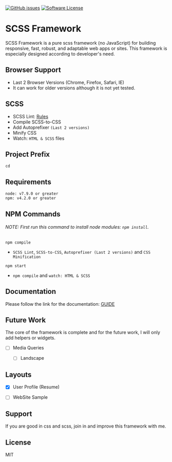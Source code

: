 [![GitHub issues](https://img.shields.io/github/issues/imransilvake/SCSS-Framework.svg)](https://github.com/imransilvake/SCSS-Framework/issues)
[![Software License](https://img.shields.io/badge/license-MIT-blue.svg)](LICENSE)


# SCSS Framework
SCSS Framework is a pure scss framework (no JavaScript) for building responsive, fast, robust, and adaptable web apps or sites. This framework is especially designed according to developer's need.


## Browser Support
 - Last 2 Browser Versions (Chrome, Firefox, Safari, IE)
 - It can work for older versions although it is not yet tested.


## SCSS
  - SCSS Lint: [Rules](https://stylelint.io/user-guide/rules/)
  - Compile SCSS-to-CSS
  - Add Autoprefixer `(Last 2 versions)`
  - Minify CSS
  - Watch: `HTML & SCSS` files
  

## Project Prefix
`cd`


## Requirements
```
node: v7.9.0 or greater
npm: v4.2.0 or greater
```


## NPM Commands

###### NOTE: First run this command to install node modules: `npm install`.
`npm compile`
  - `SCSS Lint`, `SCSS-to-CSS`, `Autoprefixer (Last 2 versions)` and `CSS Minification`

`npm start`
  - `npm compile` and `watch: HTML & SCSS`


## Documentation
Please follow the link for the documentation: [GUIDE](documentation/guide.md)


## Future Work
The core of the framework is complete and for the future work, I will only add helpers or widgets.

- [ ] Media Queries
  - [ ] Landscape


## Layouts
- [X] User Profile (Resume)
- [ ] WebSite Sample


## Support
If you are good in css and scss, join in and improve this framework with me.


## License
MIT
